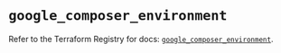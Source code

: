 # `google_composer_environment`

Refer to the Terraform Registry for docs: [`google_composer_environment`](https://registry.terraform.io/providers/hashicorp/google/6.11.2/docs/resources/composer_environment).

